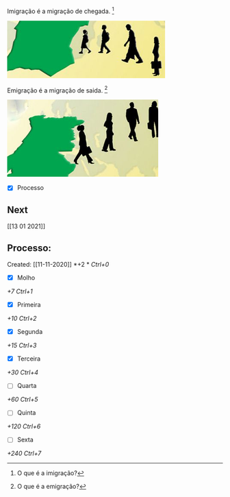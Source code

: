 Imigração é a migração de chegada. [^1]

[^1]: O que é a imigração?


![](Imagens/paste-12738872999937.jpg)

Emigração é a migração de saida. [^2]

[^2]: O que é a emigração?

![](Imagens/paste-12670153523201.jpg)

- [x] Processo 

## Next
[[13 01 2021]]
## Processo:
Created: [[11-11-2020]]
*+2 *  *Ctrl+0*
- [x] Molho  

*+7*  *Ctrl+1*

- [x] Primeira 

*+10*  *Ctrl+2*

- [x] Segunda

*+15*  *Ctrl+3*

- [x] Terceira 

*+30*  *Ctrl+4*

- [ ] Quarta 

*+60*  *Ctrl+5*

- [ ] Quinta 

*+120*  *Ctrl+6*

- [ ] Sexta 

*+240*  *Ctrl+7*
